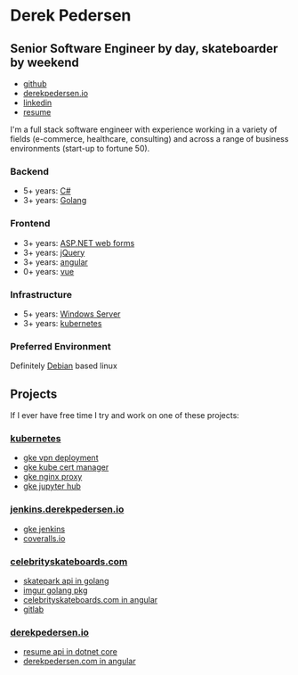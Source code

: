 # Derek Pedersen 

## **Senior Software Engineer** by day, skateboarder by weekend ##

- [github](https://www.github.com/derekpedersen) 
- [derekpedersen.io](https://www.derekpedersen.io) 
- [linkedin](https://www.linkedin.com/in/derek-pedersen-67105415/)
- <a href="https://derekpedersen.io/api/resume/download" target="_blank">resume</a>

I'm a full stack software engineer with experience working in a variety of fields (e-commerce, healthcare, consulting) and across a range of business environments (start-up to fortune 50).

### Backend ###

- 5+ years: [C#](https://docs.microsoft.com/en-us/dotnet/csharp/)
- 3+ years: [Golang](https://golang.org/)

### Frontend ###

- 3+ years: [ASP.NET web forms](https://www.asp.net/web-forms)
- 3+ years: [jQuery](https://jquery.com/)
- 3+ years: [angular](https://angular.io/) 
- 0+ years: [vue](https://vuejs.org/)

### Infrastructure ###

- 5+ years: [Windows Server](https://en.wikipedia.org/wiki/Windows_Server)
- 3+ years: [kubernetes](https://kubernetes.io/)

### Preferred Environment ###

Definitely [Debian](https://www.debian.org/) based linux

## Projects ##

If I ever have free time I try and work on one of these projects:

### [kubernetes](https://cloud.google.com/kubernetes-engine/) ###

- [gke vpn deployment](https://github.com/derekpedersen/gke-vpn)
- [gke kube cert manager](https://github.com/derekpedersen/gke-kube-cert-manager)
- [gke nginx proxy](https://github.com/derekpedersen/gke-nginx-proxy)
- [gke jupyter hub](https://github.com/derekpedersen/gke-jupyter)

### [jenkins.derekpedersen.io](https://jenkins.derekpedersen.io) ###

- [gke jenkins](https://github.com/derekpedersen/gke-jenkins)
- [coveralls.io](https://coveralls.io/github/derekpedersen)

### [celebrityskateboards.com](https://celebrityskateboards.com) ###

- [skatepark api in golang](https://github.com/derekpedersen/skatepark-api-go)
- [imgur golang pkg](https://github.com/derekpedersen/imgur-go)
- [celebrityskateboards.com in angular](https://github.com/derekpedersen/celebrityskateboards-spa-angular)
- [gitlab](https://gitlab.com/celebrityskateboards)

### [derekpedersen.io](https://derekpedersen.io) ###

- [resume api in dotnet core](https://github.com/derekpedersen/resume-api-dotnetcore)
- [derekpedersen.com in angular](https://github.com/derekpedersen/derekpedersen.com-spa-angular)